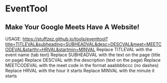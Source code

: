 # EventTool
## Make Your Google Meets Have A Website!
USAGE: https://stuffzez.github.io/tools/eventtool?title=TITLEVAL&subheading=SUBHEADVAL&desc=DESCVAL&meet=MEETCODEVAL&starthr=HRVAL&startmin=MINVAL
Replace TITLEVAL with the event name (tab text)
Replace SUBHEADVAL with the text on the page (title on page)
Replace DESCVAL with the description (text on the page)
Replace MEETCODEVAL with the meet code in the format aaabbbbccc (no dashes)
Replace HRVAL with the hour it starts
Replace MINVAL with the minute it starts
